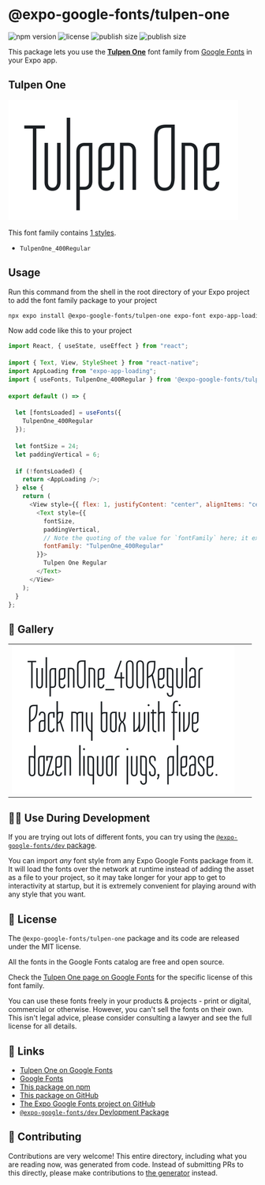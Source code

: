 # @expo-google-fonts/tulpen-one

![npm version](https://flat.badgen.net/npm/v/@expo-google-fonts/tulpen-one)
![license](https://flat.badgen.net/github/license/expo/google-fonts)
![publish size](https://flat.badgen.net/packagephobia/install/@expo-google-fonts/tulpen-one)
![publish size](https://flat.badgen.net/packagephobia/publish/@expo-google-fonts/tulpen-one)

This package lets you use the [**Tulpen One**](https://fonts.google.com/specimen/Tulpen+One) font family from [Google Fonts](https://fonts.google.com/) in your Expo app.

## Tulpen One

![Tulpen One](./font-family.png)

This font family contains [1 styles](#-gallery).

- `TulpenOne_400Regular`

## Usage

Run this command from the shell in the root directory of your Expo project to add the font family package to your project

```sh
npx expo install @expo-google-fonts/tulpen-one expo-font expo-app-loading
```

Now add code like this to your project

```js
import React, { useState, useEffect } from "react";

import { Text, View, StyleSheet } from "react-native";
import AppLoading from "expo-app-loading";
import { useFonts, TulpenOne_400Regular } from '@expo-google-fonts/tulpen-one';

export default () => {

  let [fontsLoaded] = useFonts({
    TulpenOne_400Regular
  });

  let fontSize = 24;
  let paddingVertical = 6;

  if (!fontsLoaded) {
    return <AppLoading />;
  } else {
    return (
      <View style={{ flex: 1, justifyContent: "center", alignItems: "center" }}>
        <Text style={{
          fontSize,
          paddingVertical,
          // Note the quoting of the value for `fontFamily` here; it expects a string!
          fontFamily: "TulpenOne_400Regular"
        }}>
          Tulpen One Regular
        </Text>
      </View>
    );
  }
};
```

## 🔡 Gallery


||||
|-|-|-|
|![TulpenOne_400Regular](./TulpenOne_400Regular.ttf.png)||||


## 👩‍💻 Use During Development

If you are trying out lots of different fonts, you can try using the [`@expo-google-fonts/dev` package](https://github.com/expo/google-fonts/tree/master/font-packages/dev#readme).

You can import _any_ font style from any Expo Google Fonts package from it. It will load the fonts over the network at runtime instead of adding the asset as a file to your project, so it may take longer for your app to get to interactivity at startup, but it is extremely convenient for playing around with any style that you want.


## 📖 License

The `@expo-google-fonts/tulpen-one` package and its code are released under the MIT license.

All the fonts in the Google Fonts catalog are free and open source.

Check the [Tulpen One page on Google Fonts](https://fonts.google.com/specimen/Tulpen+One) for the specific license of this font family.

You can use these fonts freely in your products & projects - print or digital, commercial or otherwise. However, you can't sell the fonts on their own. This isn't legal advice, please consider consulting a lawyer and see the full license for all details.

## 🔗 Links

- [Tulpen One on Google Fonts](https://fonts.google.com/specimen/Tulpen+One)
- [Google Fonts](https://fonts.google.com/)
- [This package on npm](https://www.npmjs.com/package/@expo-google-fonts/tulpen-one)
- [This package on GitHub](https://github.com/expo/google-fonts/tree/master/font-packages/tulpen-one)
- [The Expo Google Fonts project on GitHub](https://github.com/expo/google-fonts)
- [`@expo-google-fonts/dev` Devlopment Package](https://github.com/expo/google-fonts/tree/master/font-packages/dev)

## 🤝 Contributing

Contributions are very welcome! This entire directory, including what you are reading now, was generated from code. Instead of submitting PRs to this directly, please make contributions to [the generator](https://github.com/expo/google-fonts/tree/master/packages/generator) instead.
